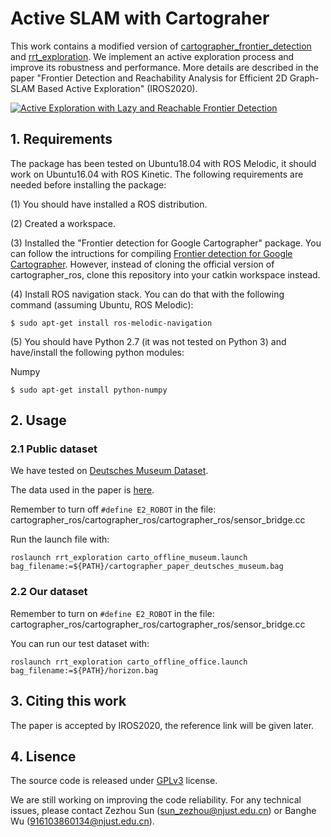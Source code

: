 # Active SLAM with Cartograher

This work contains a modified version of [cartographer_frontier_detection](https://github.com/larics/cartographer_frontier_detection) and [rrt_exploration](https://github.com/hasauino/rrt_exploration). We implement an active exploration process and improve its robustness and performance. More details are described in the paper "Frontier Detection and Reachability Analysis for Efficient 2D Graph-SLAM Based Active Exploration" (IROS2020).

[![Active Exploration with Lazy and Reachable Frontier Detection](https://res.cloudinary.com/marcomontalbano/image/upload/v1595410567/video_to_markdown/images/youtube--o2mwIeMHkOo-c05b58ac6eb4c4700831b2b3070cd403.jpg)](https://www.youtube.com/watch?v=o2mwIeMHkOo&t=49s "Active Exploration with Lazy and Reachable Frontier Detection")

## 1. Requirements

The package has been tested on Ubuntu18.04 with ROS Melodic, it should work on Ubuntu16.04 with ROS Kinetic. The following requirements are needed before installing the package:

(1) You should have installed a ROS distribution.

(2) Created a workspace.

(3) Installed the "Frontier detection for Google Cartographer" package. You can follow the intructions for compiling [Frontier detection for Google Cartographer](https://github.com/larics/cartographer_frontier_detection). However, instead of cloning the official version of cartographer_ros, clone this repository into your catkin workspace instead.

(4) Install ROS navigation stack. You can do that with the following command (assuming Ubuntu, ROS Melodic):

`$ sudo apt-get install ros-melodic-navigation`

(5) You should have Python 2.7 (it was not tested on Python 3) and have/install the following python modules:

Numpy

`$ sudo apt-get install python-numpy`

## 2. Usage

### 2.1 Public dataset

We have tested on [Deutsches Museum Dataset](https://google-cartographer-ros.readthedocs.io/en/latest/data.html). 

The data used in the paper is [here](https://storage.googleapis.com/cartographer-public-data/bags/backpack_2d/cartographer_paper_deutsches_museum.bag).

Remember to turn off `#define E2_ROBOT` in the file: cartographer_ros/cartographer_ros/cartographer_ros/sensor_bridge.cc

Run the launch file with:

`roslaunch rrt_exploration carto_offline_museum.launch bag_filename:=${PATH}/cartographer_paper_deutsches_museum.bag`

### 2.2 Our dataset

Remember to turn on `#define E2_ROBOT` in the file: cartographer_ros/cartographer_ros/cartographer_ros/sensor_bridge.cc

You can run our test dataset with:

`roslaunch rrt_exploration carto_offline_office.launch bag_filename:=${PATH}/horizon.bag`

## 3. Citing this work

The paper is accepted by IROS2020, the reference link will be given later.

## 4. Lisence

The source code is released under [GPLv3](http://www.gnu.org/licenses/) license.

We are still working on improving the code reliability. For any technical issues, please contact Zezhou Sun (sun_zezhou@njust.edu.cn) or Banghe Wu (916103860134@njust.edu.cn).
